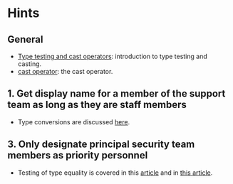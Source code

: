 # Hints

## General

- [Type testing and cast operators][type-testing-and-cast-operators]: introduction to type testing and casting.
- [cast operator][cast-operator]: the cast operator.

## 1. Get display name for a member of the support team as long as they are staff members

- Type conversions are discussed [here][is-operator].

## 3. Only designate principal security team members as priority personnel

- Testing of type equality is covered in this [article][get-type] and in [this article][typeof-operator].

[type-testing-and-cast-operators]: https://docs.microsoft.com/en-us/dotnet/csharp/language-reference/operators/type-testing-and-cast
[is-operator]: https://docs.microsoft.com/en-us/dotnet/csharp/language-reference/operators/type-testing-and-cast#is-operator
[cast-operator]: https://docs.microsoft.com/en-us/dotnet/csharp/language-reference/operators/type-testing-and-cast#cast-expression
[typeof-operator]: https://docs.microsoft.com/en-us/dotnet/csharp/language-reference/operators/type-testing-and-cast#typeof-operator
[get-type]: https://docs.microsoft.com/en-us/dotnet/api/system.object.gettype?view=netcore-3.1#System_Object_GetType
